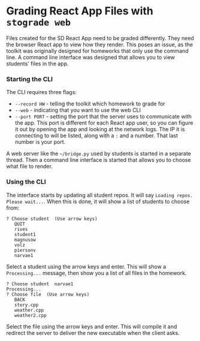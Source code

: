 # Grading React App Files with `stograde web`

Files created for the SD React App need to be graded differently.
They need the browser React app to view how they render.
This poses an issue, as the toolkit was originally designed for homeworks that only use the command line.
A command line interface was designed that allows you to view students' files in the app.

### Starting the CLI

The CLI requires three flags:
- `--record HW` - telling the toolkit which homework to grade for
- `--web` - indicating that you want to use the web CLI
- `--port PORT` - setting the port that the server uses to communicate with the app.
This port is different for each React app user, so you can figure it out by opening the app and looking at the network logs.
The IP it is connecting to will be listed, along with a `:` and a number.
That last number is your port.  

A web server like the `~/bridge.py` used by students is started in a separate thread.
Then a command line interface is started that allows you to choose what file to render.

### Using the CLI

The interface starts by updating all student repos.
It will say `Loading repos. Please wait...`.
When this is done, it will show a list of students to choose from:

```
? Choose student  (Use arrow keys)
   QUIT
   rives
   student1
   magnusow
   volz
   piersonv
   narvae1
``` 

Select a student using the arrow keys and enter.
This will show a `Processing...` message, then show you a list of all files in the homework.

```
? Choose student  narvae1
Processing...
? Choose file  (Use arrow keys)
   BACK
   story.cpp
   weather.cpp
   weather2.cpp
```

Select the file using the arrow keys and enter.
This will compile it and redirect the server to deliver the new executable when the client asks.
